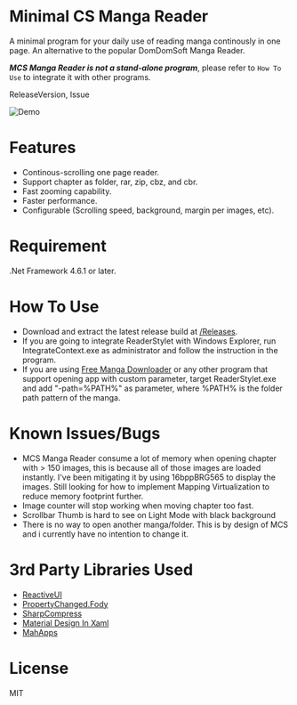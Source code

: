 # Minimal CS Manga Reader

A minimal program for your daily use of reading manga continously in one page. An alternative to the popular DomDomSoft Manga Reader.

**_MCS Manga Reader is not a stand-alone program_**, please refer to ``How To Use`` to integrate it with other programs.

ReleaseVersion, Issue

![Demo](https://user-images.githubusercontent.com/18087264/42695427-8a203624-86df-11e8-92c6-d3c9cd6ca1e1.PNG)

# Features

* Continous-scrolling one page reader.
* Support chapter as folder, rar, zip, cbz, and cbr.
* Fast zooming capability.
* Faster performance.
* Configurable (Scrolling speed, background, margin per images, etc).

# Requirement

.Net Framework 4.6.1 or later.

# How To Use

* Download and extract the latest release build at [/Releases](https://github.com/Inareous/ReaderStylet/releases).
* If you are going to integrate ReaderStylet with Windows Explorer, run IntegrateContext.exe as administrator and follow the instruction in the program.
* If you are using [Free Manga Downloader](https://github.com/riderkick/FMD) or any other program that support opening app with custom parameter, target ReaderStylet.exe and add "-path=%PATH%" as parameter, where %PATH% is the folder path pattern of the manga.

# Known Issues/Bugs
* MCS Manga Reader consume a lot of memory when opening chapter with > 150 images, this is because all of those images are loaded instantly. I've been mitigating it by using 16bppBRG565 to display the images. Still looking for how to implement Mapping Virtualization to reduce memory footprint further.
* Image counter will stop working when moving chapter too fast.
* Scrollbar Thumb is hard to see on Light Mode with black background
* There is no way to open another manga/folder. This is by design of MCS and i currently have no intention to change it.

# 3rd Party Libraries Used

* [ReactiveUI](https://github.com/reactiveui/reactiveui)
* [PropertyChanged.Fody](https://github.com/Fody/PropertyChanged)
* [SharpCompress](https://github.com/adamhathcock/sharpcompress)
* [Material Design In Xaml](https://github.com/ButchersBoy/MaterialDesignInXamlToolkit)
* [MahApps](https://github.com/MahApps/MahApps.Metro)

# License

MIT
